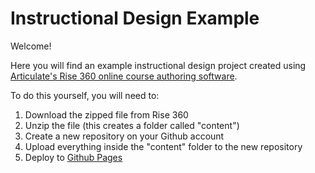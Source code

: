 # Instructional Design Example
Welcome!

Here you will find an example instructional design project created using [Articulate's Rise 360 online course authoring software](https://www.articulate.com/360/rise/).

To do this yourself, you will need to:

1. Download the zipped file from Rise 360
2. Unzip the file (this creates a folder called "content")
3. Create a new repository on your Github account
4. Upload everything inside the "content" folder to the new repository
5. Deploy to [Github Pages](https://pages.github.com/)

